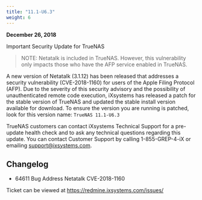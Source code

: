 ```yaml
---
title: "11.1-U6.3"
weight: 6
---
```


**December 26, 2018**

Important Security Update for TrueNAS

> NOTE: Netatalk is included in TrueNAS. However, this vulnerability only impacts those who have the AFP service enabled in TrueNAS.

A new version of Netatalk (3.1.12) has been released that addresses a security vulnerability (CVE-2018-1160) for users of the Apple Filing Protocol (AFP). Due to the severity of this security advisory and the possibility of unauthenticated remote code execution, iXsystems has released a patch for the stable version of TrueNAS and updated the stable install version available for download. To ensure the version you are running is patched, look for this version name: `TrueNAS 11.1-U6.3`

TrueNAS customers can contact iXsystems Technical Support for a pre-update health check and to ask any technical questions regarding this update. You can contact Customer Support by calling 1-855-GREP-4-iX or emailing support@ixsystems.com.

## Changelog

 + 64611	Bug	Address Netatalk CVE-2018-1160

Ticket can be viewed at https://redmine.ixsystems.com/issues/
